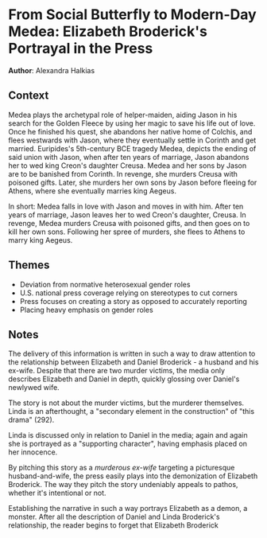 # From Social Butterfly to Modern-Day Medea: Elizabeth Broderick's Portrayal in the Press
**Author**: Alexandra Halkias

## Context
Medea plays the archetypal role of helper-maiden, aiding Jason in his search for the Golden Fleece by using her magic to save his life out of love. Once he finished his quest, she abandons her native home of Colchis, and flees westwards with Jason, where they eventually settle in Corinth and get married. Euripides's 5th-century BCE tragedy Medea, depicts the ending of said union with Jason, when after ten years of marriage, Jason abandons her to wed king Creon's daughter Creusa. Medea and her sons by Jason are to be banished from Corinth. In revenge, she murders Creusa with poisoned gifts. Later, she murders her own sons by Jason before fleeing for Athens, where she eventually marries king Aegeus. 

In short: Medea falls in love with Jason and moves in with him. After ten years of marriage, Jason leaves her to wed Creon's daughter, Creusa. In revenge, Medea murders Creusa with poisoned gifts, and then goes on to kill her own sons. Following her spree of murders, she flees to Athens to marry king Aegeus.

## Themes
- Deviation from normative heterosexual gender roles
- U.S. national press coverage relying on stereotypes to cut corners
- Press focuses on creating a story as opposed to accurately reporting
- Placing heavy emphasis on gender roles

## Notes
The delivery of this information is written in such a way to draw attention to the relationship between Elizabeth and Daniel Broderick - a husband and his ex-wife. Despite that there are two murder victims, the media only describes Elizabeth and Daniel in depth, quickly glossing over Daniel's newlywed wife.

The story is not about the murder victims, but the murderer themselves. Linda is an afterthought, a "secondary element in the construction" of "this drama" (292).

Linda is discussed only in relation to Daniel in the media; again and again she is portrayed as a "supporting character", having emphasis placed on her innocence.

By pitching this story as a *murderous ex-wife* targeting a picturesque husband-and-wife, the press easily plays into the demonization of Elizabeth Broderick. The way they pitch the story undeniably appeals to pathos, whether it's intentional or not.

Establishing the narrative in such a way portrays Elizabeth as a demon, a monster. After all the description of Daniel and Linda Broderick's relationship, the reader begins to forget that Elizabeth Broderick